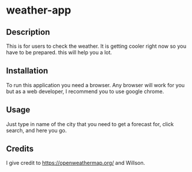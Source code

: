 # weather-app


## Description 

This is for users to check the weather. It is getting cooler right now so you have to be prepared. this will help you a lot. 


## Installation

To run this application you need a browser. 
Any browser will work for you but as a web developer, I recommend you to use google chrome. 

## Usage 

Just type in name of the city that you need to get a forecast for, click search, and here you go. 

## Credits

I give credit to https://openweathermap.org/ and Willson. 